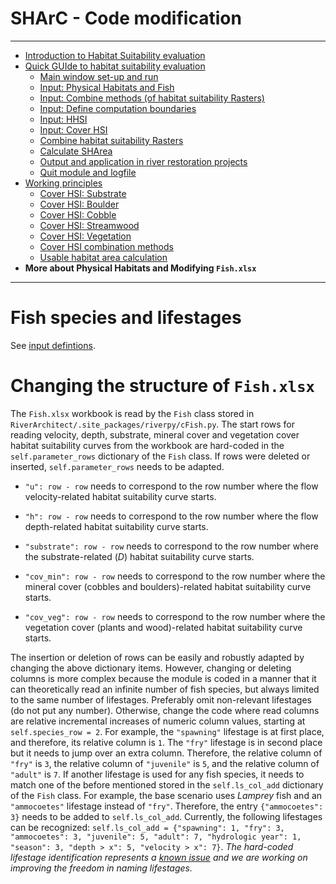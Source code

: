 SHArC - Code modification
=========================

***

- [Introduction to Habitat Suitability evaluation](SHArC#heintro)
- [Quick GUIde to habitat suitability evaluation](SHArC#hequick)
  * [Main window set-up and run](SHArC#hegui)
  * [Input: Physical Habitats and Fish](SHArC#hefish)
  * [Input: Combine methods (of habitat suitability Rasters)](SHArC#hecombine)
  * [Input: Define computation boundaries](SHArC#hebound)
  * [Input: HHSI](SHArC#hemakehsi)
  * [Input: Cover HSI](SHArC#hemakecovhsi)
  * [Combine habitat suitability Rasters](SHArC#herunchsi)
  * [Calculate SHArea](SHArC#herunSHArea)
  * [Output and application in river restoration projects](SHArC#heoutput)
  * [Quit module and logfile](SHArC#hequit)
- [Working principles](SHArC-working-principles#heprin)
  * [Cover HSI: Substrate](SHArC-working-principles#subshsi)
  * [Cover HSI: Boulder](SHArC-working-principles#bouhsi)
  * [Cover HSI: Cobble](SHArC-working-principles#cobhsi)
  * [Cover HSI: Streamwood](SHArC-working-principles#woohsi)
  * [Cover HSI: Vegetation](SHArC-working-principles#veghsi)
  * [Cover HSI combination methods](SHArC-working-principles#hecombinecov)
  * [Usable habitat area calculation](SHArC-working-principles#hewuamethods)
- **More about Physical Habitats and Modifying `Fish.xlsx`**


***

# Fish species and lifestages
See [input defintions](SHArC#hefish).

# Changing the structure of `Fish.xlsx`<a name="hecode"></a>

The `Fish.xlsx` workbook is read by the `Fish` class stored in `RiverArchitect/.site_packages/riverpy/cFish.py`. The start rows for reading velocity, depth, substrate, mineral cover and vegetation cover habitat suitability curves from the workbook are hard-coded in the `self.parameter_rows` dictionary of the `Fish` class. If rows were deleted or inserted, `self.parameter_rows` needs to be adapted.

-   `"u": row - row` needs to correspond to the row number where the flow velocity-related habitat suitability curve starts.

-   `"h": row - row` needs to correspond to the row number where the flow depth-related habitat suitability curve starts.

-   `"substrate": row - row` needs to correspond to the row number where the substrate-related (*D*) habitat suitability curve starts.

-   `"cov_min": row - row` needs to correspond to the row number where the mineral cover (cobbles and boulders)-related habitat suitability curve starts.

-   `"cov_veg": row - row` needs to correspond to the row number where the vegetation cover (plants and wood)-related habitat suitability curve starts.

The insertion or deletion of rows can be easily and robustly adapted by changing the above dictionary items. However, changing or deleting columns is more complex because the module is coded in a manner that it can theoretically read an infinite number of fish species, but always limited to the same number of lifestages.
Preferably omit non-relevant lifestages (do not put any number). Otherwise, change the code where read columns are relative incremental increases of numeric column values, starting at `self.species_row = 2`. For example, the `"spawning"` lifestage is at first place, and therefore, its relative column is `1`. The `"fry"` lifestage is in second place but it needs to jump over an extra column. Therefore, the relative column of `"fry"` is `3`, the relative column of `"juvenile"` is `5`, and the relative column of `"adult"` is `7`. If another lifestage is used for any fish species, it needs to match one of the before mentioned stored in the `self.ls_col_add` dictionary of the `Fish` class. For example, the base scenario uses *Lamprey* fish and an `"ammocoetes"` lifestage instead of `"fry"`. Therefore, the entry `{"ammocoetes": 3}` needs to be added to `self.ls_col_add`.
Currently, the following lifestages can be recognized: `self.ls_col_add = {"spawning": 1, "fry": 3, "ammocoetes": 3, "juvenile": 5, "adult": 7, "hydrologic year": 1, "season": 3, "depth > x": 5, "velocity > x": 7}`.
*The hard-coded lifestage identification represents a [known issue](Troubleshooting#issues) and we are working on improving the freedom in naming lifestages.*

[1]: https://github.com/RiverArchitect/RA_wiki/Installation
[2]: https://github.com/RiverArchitect/RA_wiki/Signposts
[3]: https://github.com/RiverArchitect/RA_wiki/LifespanDesign
[4]: https://github.com/RiverArchitect/RA_wiki/MaxLifespan
[5]: https://github.com/RiverArchitect/RA_wiki/ModifyTerrain
[6]: https://github.com/RiverArchitect/RA_wiki/SHArC
[7]: https://github.com/RiverArchitect/RA_wiki/ProjectMaker
[8]: https://github.com/RiverArchitect/RA_wiki/Tools
[9]: https://github.com/RiverArchitect/RA_wiki/FAQ
[10]: https://github.com/RiverArchitect/RA_wiki/Troubleshooting